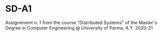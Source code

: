 # SD-A1
Assignement n. 1 from the course "Distributed Systems" of the Master's Degree in Computer Engineering @ University of Parma, A.Y. 2020-21
